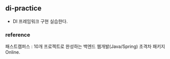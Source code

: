 ## di-practice
- DI 프레임워크 구현 실습한다.


### reference
패스트캠퍼스 : 10개 프로젝트로 완성하는 백엔드 웹개발(Java/Spring) 초격차 패키지 Online.
